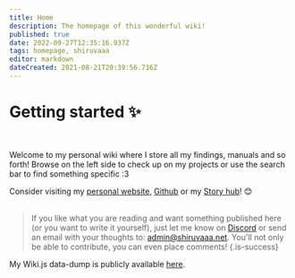 ```yaml
---
title: Home
description: The homepage of this wonderful wiki!
published: true
date: 2022-09-27T12:35:16.937Z
tags: homepage, shiruvaaa
editor: markdown
dateCreated: 2021-08-21T20:39:56.716Z
---
```


# Getting started ✨
</br>

Welcome to my personal wiki where I store all my findings, manuals and so forth!
Browse on the left side to check up on my projects or use the search bar to find something specific :3

Consider visiting my [personal website](https://shiruvaaa.net/), [Github](https://github.com/silverfs) or my [Story hub](https://stories.shiruvaaa.net/)! 😊
</br>
</br>

> If you like what you are reading and want something published here (or you want to write it yourself), just let me know on [Discord](https://discordid.netlify.app/?id=296302114794373121) or send an email with your thoughts to: [admin@shiruvaaa.net](mailto:admin@shiruvaaa.net?subject=Wiki-Feedback). 
You'll not only be able to contribute, you can even place comments!
{.is-success}


My Wiki.js data-dump is publicly available [here](https://github.com/silverfs/wikijs-datadump).